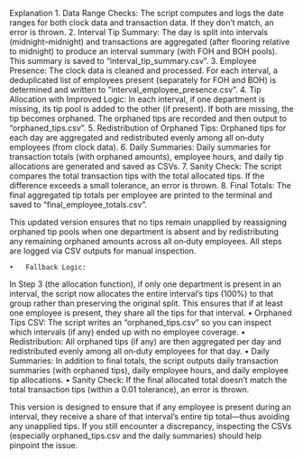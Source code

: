 Explanation
	1.	Data Range Checks:
The script computes and logs the date ranges for both clock data and transaction data. If they don’t match, an error is thrown.
	2.	Interval Tip Summary:
The day is split into intervals (midnight–midnight) and transactions are aggregated (after flooring relative to midnight) to produce an interval summary (with FOH and BOH pools). This summary is saved to “interval_tip_summary.csv”.
	3.	Employee Presence:
The clock data is cleaned and processed. For each interval, a deduplicated list of employees present (separately for FOH and BOH) is determined and written to “interval_employee_presence.csv”.
	4.	Tip Allocation with Improved Logic:
In each interval, if one department is missing, its tip pool is added to the other (if present). If both are missing, the tip becomes orphaned. The orphaned tips are recorded and then output to “orphaned_tips.csv”.
	5.	Redistribution of Orphaned Tips:
Orphaned tips for each day are aggregated and redistributed evenly among all on‑duty employees (from clock data).
	6.	Daily Summaries:
Daily summaries for transaction totals (with orphaned amounts), employee hours, and daily tip allocations are generated and saved as CSVs.
	7.	Sanity Check:
The script compares the total transaction tips with the total allocated tips. If the difference exceeds a small tolerance, an error is thrown.
	8.	Final Totals:
The final aggregated tip totals per employee are printed to the terminal and saved to “final_employee_totals.csv”.

This updated version ensures that no tips remain unapplied by reassigning orphaned tip pools when one department is absent and by redistributing any remaining orphaned amounts across all on‑duty employees. All steps are logged via CSV outputs for manual inspection.


	•	Fallback Logic:
In Step 3 (the allocation function), if only one department is present in an interval, the script now allocates the entire interval’s tips (100%) to that group rather than preserving the original split. This ensures that if at least one employee is present, they share all the tips for that interval.
	•	Orphaned Tips CSV:
The script writes an “orphaned_tips.csv” so you can inspect which intervals (if any) ended up with no employee coverage.
	•	Redistribution:
All orphaned tips (if any) are then aggregated per day and redistributed evenly among all on‑duty employees for that day.
	•	Daily Summaries:
In addition to final totals, the script outputs daily transaction summaries (with orphaned tips), daily employee hours, and daily employee tip allocations.
	•	Sanity Check:
If the final allocated total doesn’t match the total transaction tips (within a 0.01 tolerance), an error is thrown.

This version is designed to ensure that if any employee is present during an interval, they receive a share of that interval’s entire tip total—thus avoiding any unapplied tips. If you still encounter a discrepancy, inspecting the CSVs (especially orphaned_tips.csv and the daily summaries) should help pinpoint the issue.

